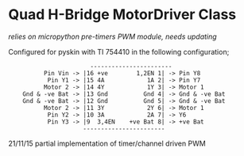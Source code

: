 Quad H-Bridge MotorDriver Class
===
*relies on micropython pre-timers PWM module, needs updating*

Configured for pyskin with TI 754410 in the following configuration;

```
	                   -----------------------
          Pin Vin -> |16 +ve        1,2EN 1| -> Pin Y8
           Pin Y1 -> |15 4A            1A 2| -> Pin Y7
          Motor 2 -> |14 4Y            1Y 3| -> Motor 1
    Gnd & -ve Bat -> |13 Gnd          Gnd 4| -> Gnd & -ve Bat
    Gnd & -ve Bat -> |12 Gnd          Gnd 5| -> Gnd & -ve Bat
          Motor 2 -> |11 3Y            2Y 6| -> Motor 1
           Pin Y2 -> |10 3A            2A 7| -> Y6
           Pin Y3 -> |9  3,4EN    +ve Bat 8| -> +ve Bat
                     -----------------------
```

21/11/15 partial implementation of timer/channel driven PWM
